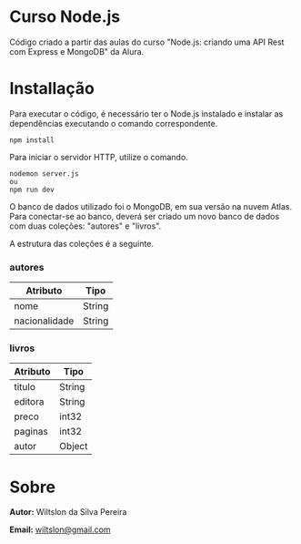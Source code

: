 # Curso Node.js

Código criado a partir das aulas do curso "Node.js: criando uma API Rest com Express e MongoDB" da Alura. 

# Installação
 Para executar o código, é necessário ter o Node.js instalado e instalar as dependências executando o comando correspondente. 

```
npm install
```

Para iniciar o servidor HTTP, utilize o comando.

```
nodemon server.js
ou
npm run dev
```

O banco de dados utilizado foi o MongoDB, em sua versão na nuvem Atlas. Para conectar-se ao banco, deverá ser criado um novo banco de dados com duas coleções: "autores" e "livros".

A estrutura das coleções é a seguinte.

### autores
| Atributo | Tipo |
| ------------- | ------------- |
| nome | String |
| nacionalidade | String |

### livros
| Atributo | Tipo |
| ------------- | ------------- |
| titulo | String |
| editora | String |
| preco | int32 |
| paginas | int32 |
| autor | Object |

# Sobre
**Autor:** Wiltslon da Silva Pereira

**Email:** wiltslon@gmail.com
